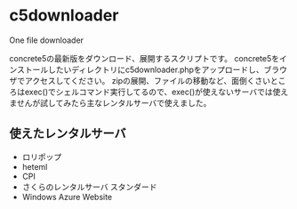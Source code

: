 # c5downloader

One file downloader

concrete5の最新版をダウンロード、展開するスクリプトです。
concrete5をインストールしたいディレクトリにc5downloader.phpをアップロードし、ブラウザでアクセスしてください。
zipの展開、ファイルの移動など、面倒くさいところはexec()でシェルコマンド実行してるので、exec()が使えないサーバでは使えませんが試してみたら主なレンタルサーバで使えました。

## 使えたレンタルサーバ

* ロリポップ
* heteml
* CPI
* さくらのレンタルサーバ スタンダード
* Windows Azure Website 
